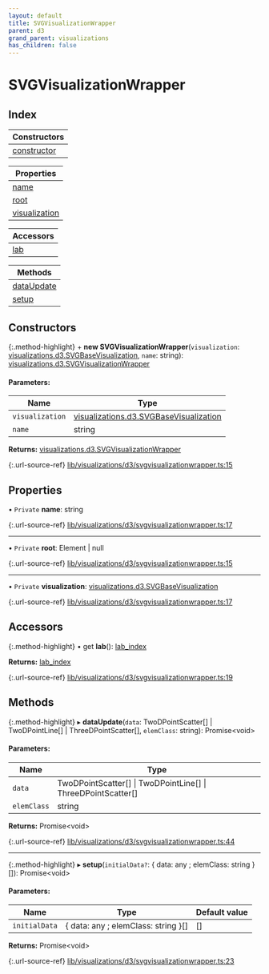 ```yaml
---
layout: default
title: SVGVisualizationWrapper
parent: d3
grand_parent: visualizations
has_children: false
---
```


# SVGVisualizationWrapper

## Index

| Constructors |
|-----------|
| [constructor](#constructor) |

| Properties |
|-----------|
| [name](#name) |
| [root](#root) |
| [visualization](#visualization) |

| Accessors |
|-----------|
| [lab](#lab) |

| Methods |
|-----------|
| [dataUpdate](#dataupdate) |
| [setup](#setup) |

## Constructors

{:.method-highlight}
\+ **new SVGVisualizationWrapper**(`visualization`: [visualizations.d3.SVGBaseVisualization](../visualizations_d3_svgbasevisualization), `name`: string): [visualizations.d3.SVGVisualizationWrapper](../visualizations_d3_svgvisualizationwrapper)

#### Parameters:

Name | Type |
------ | ------ |
`visualization` | [visualizations.d3.SVGBaseVisualization](../visualizations_d3_svgbasevisualization) |
`name` | string |

**Returns:** [visualizations.d3.SVGVisualizationWrapper](../visualizations_d3_svgvisualizationwrapper)

{:.url-source-ref}
[lib/visualizations/d3/svgvisualizationwrapper.ts:15](https://github.com/ascentcore/dataspot/blob/236fcea/lib/visualizations/d3/svgvisualizationwrapper.ts#L15)

## Properties

• `Private` **name**: string

{:.url-source-ref}
[lib/visualizations/d3/svgvisualizationwrapper.ts:17](https://github.com/ascentcore/dataspot/blob/236fcea/lib/visualizations/d3/svgvisualizationwrapper.ts#L17)

___

• `Private` **root**: Element \| null

{:.url-source-ref}
[lib/visualizations/d3/svgvisualizationwrapper.ts:15](https://github.com/ascentcore/dataspot/blob/236fcea/lib/visualizations/d3/svgvisualizationwrapper.ts#L15)

___

• `Private` **visualization**: [visualizations.d3.SVGBaseVisualization](../visualizations_d3_svgbasevisualization)

{:.url-source-ref}
[lib/visualizations/d3/svgvisualizationwrapper.ts:17](https://github.com/ascentcore/dataspot/blob/236fcea/lib/visualizations/d3/svgvisualizationwrapper.ts#L17)

## Accessors

{:.method-highlight}
• get **lab**(): [lab\_index](../lab_index)

**Returns:** [lab\_index](../lab_index)

{:.url-source-ref}
[lib/visualizations/d3/svgvisualizationwrapper.ts:19](https://github.com/ascentcore/dataspot/blob/236fcea/lib/visualizations/d3/svgvisualizationwrapper.ts#L19)

## Methods

{:.method-highlight}
▸ **dataUpdate**(`data`: TwoDPointScatter[] \| TwoDPointLine[] \| ThreeDPointScatter[], `elemClass`: string): Promise\<void>

#### Parameters:

Name | Type |
------ | ------ |
`data` | TwoDPointScatter[] \| TwoDPointLine[] \| ThreeDPointScatter[] |
`elemClass` | string |

**Returns:** Promise\<void>

{:.url-source-ref}
[lib/visualizations/d3/svgvisualizationwrapper.ts:44](https://github.com/ascentcore/dataspot/blob/236fcea/lib/visualizations/d3/svgvisualizationwrapper.ts#L44)

___

{:.method-highlight}
▸ **setup**(`initialData?`: { data: any ; elemClass: string  }[]): Promise\<void>

#### Parameters:

Name | Type | Default value |
------ | ------ | ------ |
`initialData` | { data: any ; elemClass: string  }[] | [] |

**Returns:** Promise\<void>

{:.url-source-ref}
[lib/visualizations/d3/svgvisualizationwrapper.ts:23](https://github.com/ascentcore/dataspot/blob/236fcea/lib/visualizations/d3/svgvisualizationwrapper.ts#L23)
